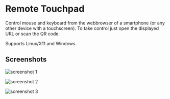 # Remote Touchpad

Control mouse and keyboard from the webbrowser of a smartphone (or any other device with a touchscreen).
To take control just open the displayed URL or scan the QR code.

Supports Linux/X11 and Windows.

## Screenshots

![screenshot 1](https://raw.githubusercontent.com/Unrud/remote-touchpad/master/screenshots/1.png)

![screenshot 2](https://raw.githubusercontent.com/Unrud/remote-touchpad/master/screenshots/2.png)

![screenshot 3](https://raw.githubusercontent.com/Unrud/remote-touchpad/master/screenshots/3.png)
